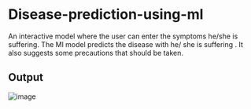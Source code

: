 # Disease-prediction-using-ml
An interactive model where the user can enter the symptoms he/she is suffering. The Ml model predicts the disease with he/ she is suffering . It also suggests some precautions that should be taken. 
## Output
![image](https://github.com/iAmRishijha/Disease-prediction-using-ml/assets/80691260/371b69e0-15cd-460f-ac05-1f0d7e34837e)

